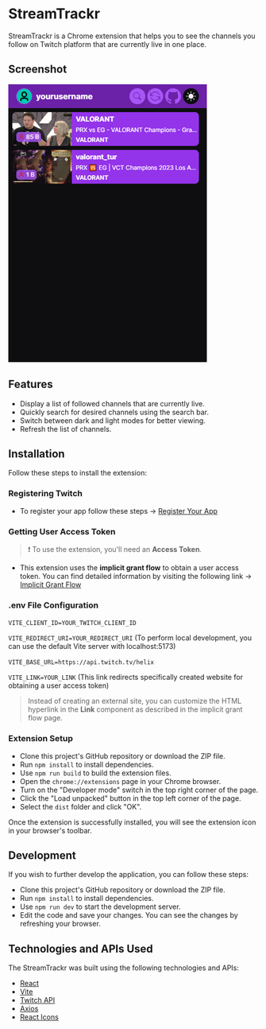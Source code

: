 # StreamTrackr

StreamTrackr is a Chrome extension that helps you to see the channels you follow on Twitch platform that are currently live in one place.

## Screenshot

![Screenshot of extension](./public/images/screenshot.png)

## Features

- Display a list of followed channels that are currently live.
- Quickly search for desired channels using the search bar.
- Switch between dark and light modes for better viewing.
- Refresh the list of channels.

## Installation

Follow these steps to install the extension:

### Registering Twitch

- To register your app follow these steps -> [Register Your App](https://dev.twitch.tv/docs/authentication/register-app/)

### Getting User Access Token

> ❗ To use the extension, you'll need an **Access Token**.

- This extension uses the **implicit grant flow** to obtain a user access token. You can find detailed information by visiting the following link ->
  [Implicit Grant Flow](https://dev.twitch.tv/docs/authentication/getting-tokens-oauth/#implicit-grant-flow)

### .env File Configuration

`VITE_CLIENT_ID=YOUR_TWITCH_CLIENT_ID`

`VITE_REDIRECT_URI=YOUR_REDIRECT_URI` (To perform local development, you can use the default Vite server with localhost:5173)

`VITE_BASE_URL=https://api.twitch.tv/helix`

`VITE_LINK=YOUR_LINK` (This link redirects specifically created website for obtaining a user access token)

> Instead of creating an external site, you can customize the HTML hyperlink in the **Link** component as described in the implicit grant flow page.

### Extension Setup

- Clone this project's GitHub repository or download the ZIP file.
- Run `npm install` to install dependencies.
- Use `npm run build` to build the extension files.
- Open the `chrome://extensions` page in your Chrome browser.
- Turn on the "Developer mode" switch in the top right corner of the page.
- Click the "Load unpacked" button in the top left corner of the page.
- Select the `dist` folder and click "OK".

Once the extension is successfully installed, you will see the extension icon in your browser's toolbar.

## Development

If you wish to further develop the application, you can follow these steps:

- Clone this project's GitHub repository or download the ZIP file.
- Run `npm install` to install dependencies.
- Use `npm run dev` to start the development server.
- Edit the code and save your changes. You can see the changes by refreshing your browser.

## Technologies and APIs Used

The StreamTrackr was built using the following technologies and APIs:

- [React](https://react.dev/)
- [Vite](https://vitejs.dev/)
- [Twitch API](https://dev.twitch.tv/docs/api/)
- [Axios](https://axios-http.com/docs/intro)
- [React Icons](https://www.npmjs.com/package/react-icons)

